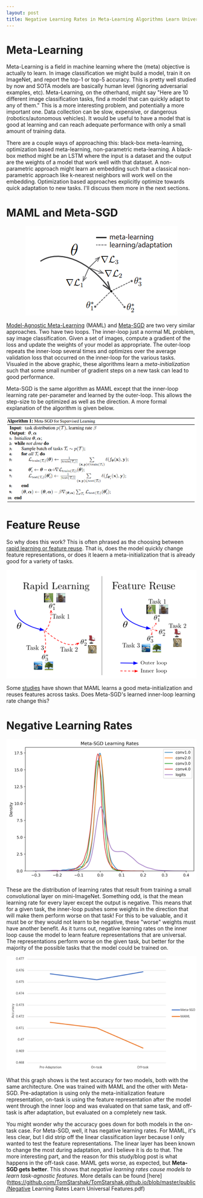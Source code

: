 ```yaml
---
layout: post
title: Negative Learning Rates in Meta-Learning Algorithms Learn Universal Features
---
```


# Meta-Learning

Meta-Learning is a field in machine learning where the (meta) objective is actually to learn. In image classification we might build a model, train it on ImageNet, and report the top-1 or top-5 accuracy. This is pretty well studied by now and SOTA models are basically human level (ignoring adversarial examples, etc). Meta-Learning, on the otherhand, might say "Here are 10 different image classification tasks, find a model that can quickly adapt to any of them." This is a more interesting problem, and potentially a more important one. Data collection can be slow, expensive, or dangerous (robotics/autonomous vehicles). It would be useful to have a model that is good at learning and can reach adequate performance with only a small amount of training data.

There are a couple ways of approaching this: black-box meta-learning, optimization based meta-learning, non-parametric meta-learning. A black-box method might be an LSTM where the input is a dataset and the output are the weights of a model that work well with that dataset. A non-parametric approach might learn an embedding such that a classical non-parametric approach like k-nearest neighbors will work well on the embedding. Optimization based approaches explicitly optimize towards quick adaptation to new tasks. I'll discuss them more in the next sections.


# MAML and Meta-SGD

<center><img src='/public/maml.png'></center>

[Model-Agnostic Meta-Learning](https://arxiv.org/abs/1703.03400) (MAML) and [Meta-SGD](https://arxiv.org/abs/1707.09835) are two very similar approaches. Two have two loops. The inner-loop just a normal ML problem, say image classification. Given a set of images, compute a gradient of the loss and update the weights of your model as appropriate. The outer-loop repeats the inner-loop several times and optimizes over the average validation loss that occurred on the inner-loop for the various tasks. Visualed in the above graphic, these algorithms learn a *meta-initialization* such that some small number of gradient steps on a new task can lead to good performance.

Meta-SGD is the same algorithm as MAML except that the inner-loop learning rate per-parameter and learned by the outer-loop. This allows the step-size to be optimized as well as the direction. A more formal explanation of the algorithm is given below.

<center><img src='/public/meta-sgd-algo.png'></center>

# Feature Reuse

So why does this work? This is often phrased as the choosing between [rapid learning or feature reuse](https://arxiv.org/abs/1909.09157). That is, does the model quickly change feature representations, or does it leaern a meta-initialization that is already good for a variety of tasks.

<center><img src='/public/rapid-or-reuse.png'></center>

Some [studies](https://arxiv.org/pdf/2002.06753) have shown that MAML learns a good meta-initialization and reuses features across tasks. Does Meta-SGD's learned inner-loop learning rate change this?


# Negative Learning Rates

<center><img src='/public/meta-sgd-learning-rates.png'></center>

These are the distribution of learning rates that result from training a small convolutional layer on mini-ImageNet. Something odd, is that the mean learning rate for every layer except the output is negative. This means that for a given task, the inner-loop pushes some weights in the direction that will make them perform worse on that task! For this to be valuable, and it must be or they would not learn to be negative, these "worse" weights must have another benefit. As it turns out, negative learning rates on the inner loop cause the model to learn feature representations that are universal. The representations perform worse on the given task, but better for the majority of the possible tasks that the model could be trained on.

<center><img src='/public/final-accuracy.png'></center>

What this graph shows is the test accuracy for two models, both with the same architecture. One was trained with MAML and the other with Meta-SGD. Pre-adaptation is using only the meta-initialization feature representation, on-task is using the feature representation after the model went through the inner loop and was evaluated on that same task, and off-task is after adaptation, but evaluated on a completely new task. 

You might wonder why the accuracy goes down for both models in the on-task case. For Meta-SGD, well, it has negative learning rates. For MAML, it's less clear, but I did strip off the linear classification layer because I only wanted to test the feature representations. The linear layer has been known to change the most during adaptation, and I believe it is do to that. The more interesting part, and the reason for this study/blog post is what happens in the off-task case. MAML gets worse, as expected, but **Meta-SGD gets better**. This shows that *negative learning rates cause models to learn task-agnostic features.*  More details can be found [here](https://github.com/TomStarshak/TomStarshak.github.io/blob/master/public/Negative Learning Rates Learn Universal Features.pdf)

